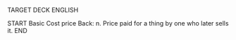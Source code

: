 TARGET DECK
ENGLISH

START
Basic
Cost price
Back: n. Price paid for a thing by one who later sells it.
END
